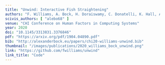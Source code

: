 ```yaml
---
title: "Unwind: Interactive Fish Straightening"
authors: "F. Williams, A. Bock, H. Doraiswamy, C. Donatelli, K. Hall, A. Summers, D. Panozzo, C. Silva"
scivis_authors: [ "alebo68" ]
venue: "CHI Conference on Human Factors in Computing Systems"
year: 2020
doi: "10.1145/3313831.3376846"
pdf: "https://arxiv.org/pdf/1904.04890.pdf"
bib: "http://alexanderbock.eu/papers/chi20-williams-unwind.bib"
thumbnail: "/images/publications/2020_williams_bock_unwind.png"
link: "https://github.com/fwilliams/unwind"
link_title: "Code"
---
```


